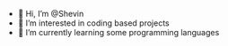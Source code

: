 - 👋 Hi, I’m @Shevin
- 👀 I’m interested in coding based projects
- 🌱 I’m currently learning some programming languages

<!---
Shevin251275/Shevin251275 is a ✨ special ✨ repository because its `README.md` (this file) appears on your GitHub profile.
You can click the Preview link to take a look at your changes.
--->
